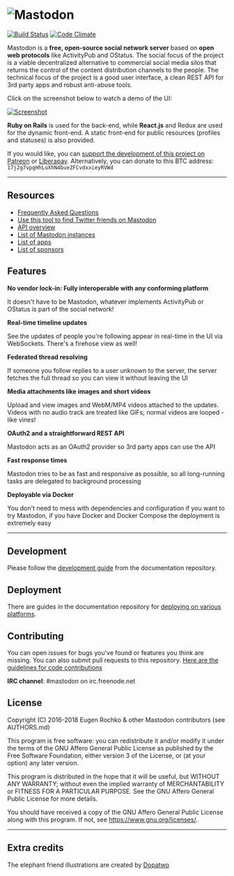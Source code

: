 ![Mastodon](https://i.imgur.com/NhZc40l.png)
========

[![Build Status](https://img.shields.io/circleci/project/github/tootsuite/mastodon.svg)][circleci]
[![Code Climate](https://img.shields.io/codeclimate/maintainability/tootsuite/mastodon.svg)][code_climate]

[circleci]: https://circleci.com/gh/tootsuite/mastodon
[code_climate]: https://codeclimate.com/github/tootsuite/mastodon

Mastodon is a **free, open-source social network server** based on **open web protocols** like ActivityPub and OStatus. The social focus of the project is a viable decentralized alternative to commercial social media silos that returns the control of the content distribution channels to the people. The technical focus of the project is a good user interface, a clean REST API for 3rd party apps and robust anti-abuse tools.

Click on the screenshot below to watch a demo of the UI:

[![Screenshot](https://i.imgur.com/pG3Nnz3.jpg)][youtube_demo]

[youtube_demo]: https://www.youtube.com/watch?v=YO1jQ8_rAMU

**Ruby on Rails** is used for the back-end, while **React.js** and Redux are used for the dynamic front-end. A static front-end for public resources (profiles and statuses) is also provided.

If you would like, you can [support the development of this project on Patreon][patreon] or [Liberapay][liberapay]. Alternatively, you can donate to this BTC address: `17j2g7vpgHhLuXhN4bueZFCvdxxieyRVWd`

[patreon]: https://www.patreon.com/user?u=619786
[liberapay]: https://liberapay.com/Mastodon/

---

## Resources

- [Frequently Asked Questions](https://github.com/tootsuite/documentation/blob/master/Using-Mastodon/FAQ.md)
- [Use this tool to find Twitter friends on Mastodon](https://bridge.joinmastodon.org)
- [API overview](https://github.com/tootsuite/documentation/blob/master/Using-the-API/API.md)
- [List of Mastodon instances](https://github.com/tootsuite/documentation/blob/master/Using-Mastodon/List-of-Mastodon-instances.md)
- [List of apps](https://github.com/tootsuite/documentation/blob/master/Using-Mastodon/Apps.md)
- [List of sponsors](https://joinmastodon.org/sponsors)

## Features

**No vendor lock-in: Fully interoperable with any conforming platform**

It doesn't have to be Mastodon, whatever implements ActivityPub or OStatus is part of the social network!

**Real-time timeline updates**

See the updates of people you're following appear in real-time in the UI via WebSockets. There's a firehose view as well!

**Federated thread resolving**

If someone you follow replies to a user unknown to the server, the server fetches the full thread so you can view it without leaving the UI

**Media attachments like images and short videos**

Upload and view images and WebM/MP4 videos attached to the updates. Videos with no audio track are treated like GIFs; normal videos are looped - like vines!

**OAuth2 and a straightforward REST API**

Mastodon acts as an OAuth2 provider so 3rd party apps can use the API

**Fast response times**

Mastodon tries to be as fast and responsive as possible, so all long-running tasks are delegated to background processing

**Deployable via Docker**

You don't need to mess with dependencies and configuration if you want to try Mastodon, if you have Docker and Docker Compose the deployment is extremely easy

---

## Development

Please follow the [development guide](https://github.com/tootsuite/documentation/blob/master/Running-Mastodon/Development-guide.md) from the documentation repository.

## Deployment

There are guides in the documentation repository for [deploying on various platforms](https://github.com/tootsuite/documentation#running-mastodon).

## Contributing

You can open issues for bugs you've found or features you think are missing. You can also submit pull requests to this repository. [Here are the guidelines for code contributions](CONTRIBUTING.md)

**IRC channel**: #mastodon on irc.freenode.net

## License

Copyright (C) 2016-2018 Eugen Rochko & other Mastodon contributors (see AUTHORS.md)

This program is free software: you can redistribute it and/or modify it under the terms of the GNU Affero General Public License as published by the Free Software Foundation, either version 3 of the License, or (at your option) any later version.

This program is distributed in the hope that it will be useful, but WITHOUT ANY WARRANTY; without even the implied warranty of MERCHANTABILITY or FITNESS FOR A PARTICULAR PURPOSE. See the GNU Affero General Public License for more details.

You should have received a copy of the GNU Affero General Public License along with this program. If not, see <https://www.gnu.org/licenses/>.

---

## Extra credits

The elephant friend illustrations are created by [Dopatwo](https://mastodon.social/@dopatwo)
